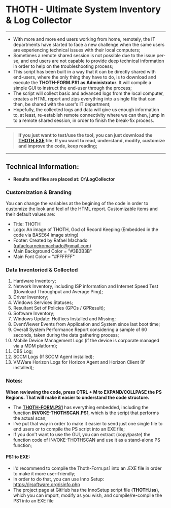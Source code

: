 
# THOTH - Ultimate System Inventory & Log Collector
----------------------

* With more and more end users working from home, remotely, the IT departments have started to face a new challenge when the same users are experiencing technical issues with their local computers;
* Sometimes a remote shared session is not possible due to the issue per-se, and end users are not capable to provide deep technical information in order to help on the troubleshooting process;
* This script has been built in a way that it can be directly shared with end-users, where the only thing they have to do, is to download and execute the **THOTH-FORM.PS1 as Administrator**. It will compile a simple GUI to instruct the end-user through the process; 
* The script will collect basic and advanced logs from the local computer, creates a HTML report and zips everything into a single file that can then, be shared with the user's IT department;
* Hopefully, the collected logs and data will give us enough information to, at least, re-establish remote connectivity where we can then, jump in to a remote shared session, in order to finish the break-fix process.

----------------------

> **If you just want to test/use the tool, you can just download the [THOTH.EXE](https://github.com/rafaelcarneiromachado/PowerShell/blob/master/THOTH/THOTH.exe) file**;
> **If you want to read, understand, modify, customize and improve the code, keep reading;**

----------------------

## Technical Information:
* **Results and files are placed at: C:\LogCollector**

### Customization & Branding
You can change the variables at the begining of the code in order to customize the look and feel of the HTML report.
Customizable items and their default values are:
* Title: THOTH
* Logo: An image of THOTH, God of Record Keeping (Embedded in the code via BASE64 image string)
* Footer: Created by Rafael Machado (rafaelcarneiromachado@gmail.com)
* Main Background Color = "#3B3B3B"
* Main Font Color = "#FFFFFF"

### Data Inventoried & Collected
1. Hardware Inventory;
2. Network Inventory, including ISP information and Internet Speed Test (Download Throughput and Average Ping);
3. Driver Inventory;
4. Windows Services Statuses;
5. Resultant Set of Policies (GPOs / GPResult);
6. Software Inventory;
7. Windows Update: Hotfixes Installed and Missing;
8. EventViewer Events from Application and System since last boot time;
9. Overall System Performance Report considering a sample of 60 seconds, taken during the data gathering process;
10. Mobile Device Management Logs (if the device is corporate managed via a MDM platform);
11. CBS Log;
12. SCCM Logs (If SCCM Agent installed);
13. VMWare Horizon Logs for Horizon Agent and Horizon Client (If installed);

### Notes:
**When reviewing the code, press CTRL + M to EXPAND/COLLPASE the PS Regions. That will make it easier to understand the code structure.**

* The [**THOTH-FORM.PS1**](https://github.com/rafaelcarneiromachado/PowerShell/blob/master/THOTH/BIN/Thoth-Form.ps1) has everything embedded, including the function **INVOKE-THOTHSCAN.PS1**, which is the script that performs the actual scan;
* I've put that way in order to make it easier to send just one single file to end users or to compile the PS script into an EXE file;
* If you don't want to use the GUI, you can extract (copy/paste) the function code of INVOKE-THOTHSCAN and use it as a stand-alone PS function;

#### PS1 to EXE:
* I'd recommend to compile the Thoth-Form.ps1 into an .EXE file in order to make it more user-friendly;
* In order to do that, you can use Inno Setup: https://jrsoftware.org/isinfo.php
* The project page at GitHub has the InnoSetup script file (**THOTH.iss**), which you can import, modify as you wish, and compile/re-compile the PS1 into an EXE file


